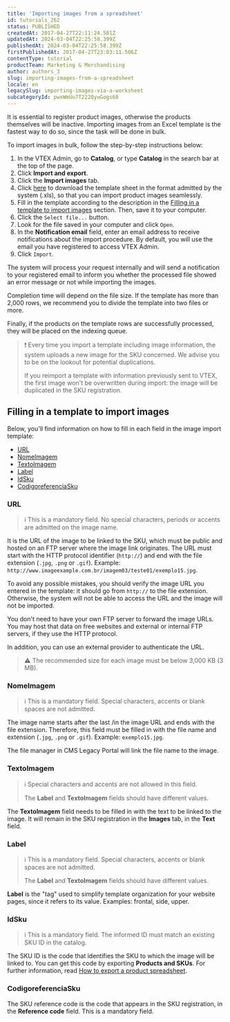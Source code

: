 ```yaml
---
title: 'Importing images from a spreadsheet'
id: tutorials_262
status: PUBLISHED
createdAt: 2017-04-27T22:11:24.581Z
updatedAt: 2024-03-04T22:25:58.399Z
publishedAt: 2024-03-04T22:25:58.399Z
firstPublishedAt: 2017-04-27T23:03:11.506Z
contentType: tutorial
productTeam: Marketing & Merchandising
author: authors_3
slug: importing-images-from-a-spreadsheet
locale: en
legacySlug: importing-images-via-a-worksheet
subcategoryId: pwxWmUu7T222QyuGogs68
---
```


It is essential to register product images, otherwise the products themselves will be inactive. Importing images from an Excel template is the fastest way to do so, since the task will be done in bulk.

To import images in bulk, follow the step-by-step instructions below:

1. In the VTEX Admin, go to __Catalog__, or type __Catalog__ in the search bar at the top of the page.
2. Click **Import and export**.
3. Click the **Import images** tab.
4. Click [here](https://docs.google.com/spreadsheets/d/17ItiEncnnioxLZFLiKDTxs5Yj0D6tn-i/edit?usp=sharing&ouid=115538149359194322936&rtpof=true&sd=true) to download the template sheet in the format admitted by  the system (.xls), so that you can import product images seamlessly.
5. Fill in the template according to the description in the [Filling in a template to import images](#filling-in-a-template-to-import-images) section. Then, save it to your computer.
6. Click the <i class="fas fa-folder-open"></i> `Select file...` button.
7. Look for the file saved in your computer and click `Open`.
8. In the **Notification email** field, enter an email address to receive notifications about the import procedure. By default, you will use the email you have registered to access VTEX Admin.
9. Click `Import`.

The system will process your request internally and will send a notification to your registered email to inform you whether the processed file showed an error message or not while importing the images.

Completion time will depend on the file size. If the template has more than 2,000 rows, we recommend you to divide the template into two files or more.

Finally, if the products on the template rows are successfully processed, they will be placed on the indexing queue.

>❗ Every time you import a template including image information, the system uploads a new image for the SKU concerned. We advise you to be on the lookout for potential duplications.
>
> If you reimport a template with information previously sent to VTEX, the first image won't be overwritten during import: the image will be duplicated in the SKU registration.

## Filling in a template to import images

Below, you'll find information on how to fill in each field in the image import template:

- [URL](#url)
- [NomeImagem](#nomeimagem)
- [TextoImagem](#textoimagem)
- [Label](#label)
- [IdSku](#idsku)
- [CodigoreferenciaSku](#codigoreferenciasku)

### URL

>ℹ️ This is a mandatory field. No special characters, periods or accents are admitted on the image name.

It is the URL of the image to be linked to the SKU, which must be public and hosted on an FTP server where the image link originates. The URL must start with the HTTP protocol identifier (`http://`) and end with the file extension (`.jpg`, `.png` or `.gif`). Example: `http://www.imageexample.com.br/imagem03/teste01/exemplo15.jpg`.

To avoid any possible mistakes, you should verify the image URL you entered in the template: it should go from `http://` to the file extension. Otherwise, the system will not be able to access the URL and the image will not be imported.

You don't need to have your own FTP server to forward the image URLs. You may host that data on free websites and external or internal FTP servers, if they use the HTTP protocol.

In addition, you can use an external provider to authenticate the URL.

>⚠️ The recommended size for each image must be below 3,000 KB (3 MB).

### NomeImagem

>ℹ️ This is a mandatory field. Special characters, accents or blank spaces are not admitted.

The image name starts after the last /in the image URL and ends with the file extension. Therefore, this field must be filled in with the file name and extension (`.jpg`, `.png` or `.gif`). Example: `exemplo15.jpg`.

The file manager in CMS Legacy Portal will link the file name to the image.

### TextoImagem

>ℹ️ Special characters and accents are not allowed in this field.
>
> The **Label** and **TextoImagem** fields should have different values.

The **TextoImagem** field needs to be filled in with the text to be linked to the image. It will remain in the SKU registration in the **Images** tab, in the **Text** field.

### Label

>ℹ️ This is a mandatory field. Special characters, accents or blank spaces are not admitted.
>
> The **Label** and **TextoImagem** fields should have different values.

**Label** is the "tag" used to simplify template organization for your website pages, since it refers to its value. Examples: frontal, side, upper.

### IdSku

>ℹ️ This is a mandatory field. The informed ID must match an existing SKU ID in the catalog.

The SKU ID is the code that identifies the SKU to which the image will be linked to. You can get this code by exporting **Products and SKUs**. For further information, read [How to export a product spreadsheet](https://help.vtex.com/en/tutorial/how-to-export-a-product-spreadsheet--2sIroGeqZqaN3NAvaSGwWV).

### CodigoreferenciaSku

The SKU reference code is the code that appears in the SKU registration, in the __Reference code__ field. This is a mandatory field.
